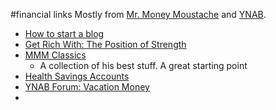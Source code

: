 #financial links
Mostly from [Mr. Money Moustache](http://www.mrmoneymustache.com/) and [YNAB](http://www.youneedabudget.com).

-  [How to start a blog](http://www.mrmoneymustache.com/2013/01/17/how-to-start-a-blog/)
-  [Get Rich With: The Position of Strength](http://www.mrmoneymustache.com/2013/11/11/get-rich-with-the-position-of-strength/)
-  [MMM Classics](http://www.mrmoneymustache.com/category/mmm-classics/)
    +  A collection of his best stuff. A great starting point
-  [Health Savings Accounts](http://www.youneedabudget.com/support/article/health-savings-accounts)
-  [YNAB Forum: Vacation Money](http://forum.youneedabudget.com/discussion/29730/vacation-money)
-  